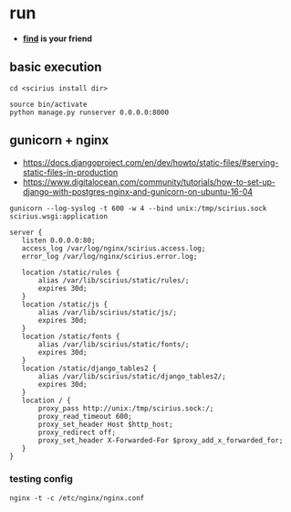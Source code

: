 # run

 * **[find](https://linux.die.net/man/1/find) is your friend**

## basic execution

```
cd <scirius install dir>

source bin/activate
python manage.py runserver 0.0.0.0:8000

```

## gunicorn + nginx

 * https://docs.djangoproject.com/en/dev/howto/static-files/#serving-static-files-in-production
 * https://www.digitalocean.com/community/tutorials/how-to-set-up-django-with-postgres-nginx-and-gunicorn-on-ubuntu-16-04

```
gunicorn --log-syslog -t 600 -w 4 --bind unix:/tmp/scirius.sock scirius.wsgi:application
```
```
server {
   listen 0.0.0.0:80;
   access_log /var/log/nginx/scirius.access.log;
   error_log /var/log/nginx/scirius.error.log;

   location /static/rules {
       alias /var/lib/scirius/static/rules/;
       expires 30d;
   }
   location /static/js {
       alias /var/lib/scirius/static/js/;
       expires 30d;
   }
   location /static/fonts {
       alias /var/lib/scirius/static/fonts/;
       expires 30d;
   }
   location /static/django_tables2 {
       alias /var/lib/scirius/static/django_tables2/;
       expires 30d;
   }
   location / {
       proxy_pass http://unix:/tmp/scirius.sock:/;
       proxy_read_timeout 600;
       proxy_set_header Host $http_host;
       proxy_redirect off;
       proxy_set_header X-Forwarded-For $proxy_add_x_forwarded_for;
   }
}
```

### testing config

```
nginx -t -c /etc/nginx/nginx.conf
```
